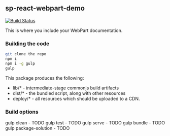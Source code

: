 ## sp-react-webpart-demo

[![Build Status](https://travis-ci.org/mogikanen9/sp-react-webpart-demo.svg?branch=integrate-with-travis-ci)](https://travis-ci.org/mogikanen9/sp-react-webpart-demo)


This is where you include your WebPart documentation.

### Building the code

```bash
git clone the repo
npm i
npm i -g gulp
gulp
```

This package produces the following:

* lib/* - intermediate-stage commonjs build artifacts
* dist/* - the bundled script, along with other resources
* deploy/* - all resources which should be uploaded to a CDN.

### Build options

gulp clean - TODO
gulp test - TODO
gulp serve - TODO
gulp bundle - TODO
gulp package-solution - TODO
